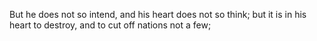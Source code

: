 But he does not so intend, and his heart does not so think; but it is in his heart to destroy, and to cut off nations not a few;
